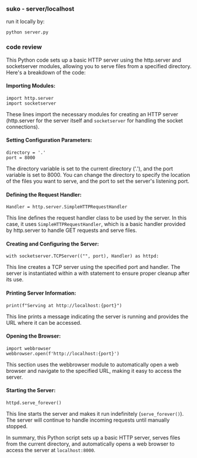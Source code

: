 ### suko - server/localhost

run it locally by:
```
python server.py
```
### code review
This Python code sets up a basic HTTP server using the http.server and socketserver modules, allowing you to serve files from a specified directory. Here's a breakdown of the code:

#### Importing Modules:
```
import http.server
import socketserver
```
These lines import the necessary modules for creating an HTTP server (http.server for the server itself and `socketserver` for handling the socket connections).
#### Setting Configuration Parameters:
```
directory = '.'
port = 8000
```
The directory variable is set to the current directory ('.'), and the port variable is set to 8000. You can change the directory to specify the location of the files you want to serve, and the port to set the server's listening port.
#### Defining the Request Handler:
```
Handler = http.server.SimpleHTTPRequestHandler
```
This line defines the request handler class to be used by the server. In this case, it uses `SimpleHTTPRequestHandler`, which is a basic handler provided by http.server to handle GET requests and serve files.
#### Creating and Configuring the Server:
```
with socketserver.TCPServer(("", port), Handler) as httpd:
```
This line creates a TCP server using the specified port and handler. The server is instantiated within a with statement to ensure proper cleanup after its use.
#### Printing Server Information:
```
print(f"Serving at http://localhost:{port}")
```
This line prints a message indicating the server is running and provides the URL where it can be accessed.
#### Opening the Browser:
```
import webbrowser
webbrowser.open(f'http://localhost:{port}')
```
This section uses the webbrowser module to automatically open a web browser and navigate to the specified URL, making it easy to access the server.
#### Starting the Server:
```
httpd.serve_forever()
```
This line starts the server and makes it run indefinitely (`serve_forever()`). The server will continue to handle incoming requests until manually stopped.

In summary, this Python script sets up a basic HTTP server, serves files from the current directory, and automatically opens a web browser to access the server at `localhost:8000`.
